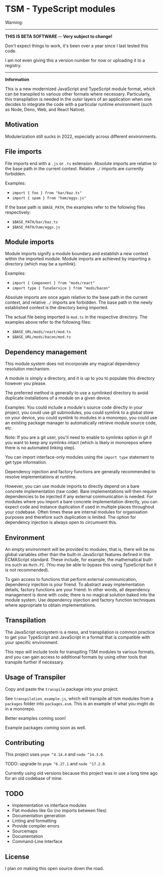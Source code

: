 # TSM - TypeScript modules

Warning:

---

**THIS IS BETA SOFTWARE -- Very subject to change!**

Don't expect things to work, it's been over a year since I last tested this code.

I am not even giving this a version number for now or uploading it to a registry.

---

**Information**

This is a new modernized JavaScript and TypeScript module format, which can be transpiled to various other formats where necessary. Particularly, this transpilation is needed in the outer layers of an application when one decides to integrate the code with a particular runtime environment (such as Node, Deno, Web, and React Native).

## Motivation

Modulerization still sucks in 2022, especially across different environments.

## File imports

File imports end with a `.js` or `.ts` extension. Absolute imports are relative to the base path in the current context. Relative `./` imports are currently forbidden.

Examples:

 - `import { foo } from "bar/baz.ts"`
 - `import { spam } from "ham/eggs.js"`

If the base path is `$BASE_PATH`, the examples refer to the following files respectively:

 - `$BASE_PATH/bar/baz.ts`
 - `$BASE_PATH/ham/eggs.js`

## Module imports

Module imports signify a module boundary and establish a new context within the imported module. Module imports are achieved by importing a directory (which may be a symlink).

Examples:

 - `import { Component } from "mods/react"`
 - `import type { TunaService } from "mods/bacon"`

Absolute imports are once again relative to the base path in the current context, and relative `./` imports are forbidden. The base path in the newly established context is the directory being imported.

The actual file being imported is `mod.ts` in the respective directory. The examples above refer to the following files:

 - `$BASE_URL/mods/react/mod.ts`
 - `$BASE_URL/mods/bacon/mod.ts`

## Dependency management

This module system does not incorporate any magical dependency resolution mechanism.

A module is simply a directory, and it is up to you to populate this directory however you please.

The preferred method is generally to use a symlinked directory to avoid duplicate installations of a module on a given device.

Examples: You could include a module's source code directly in your project, you could use git submodules, you could symlink to a global store on your device, you could symlink to modules in a monorepo, you could use an existing package manager to automatically retrieve module source code, etc.

Note: If you are a git user, you'll need to enable to symlinks option in git if you want to keep any symlinks intact (which is likely in monorepos where there is no automated linking step).

You can import interface-only modules using the `import type` statement to get type information.

Dependency injection and factory functions are generally recommended to resolve implementations at runtime.

However, you can use module imports to directly depend on a bare concrete implementation (raw code). Bare implementations will then require dependencies to be injected if any external communication is needed. For modules where you import a bare concrete implementation directly, you can expect code and instance duplication if used in multiple places throughout your codebase. Often times these are internal modules for organisation purposes and therefore such duplication is limited. The option for dependency injection is always open to circumvent this.

## Environment

An empty environment will be provided to modules, that is, there will be no global variables other than the built-in JavaScript features defined in the ECMAScript standard. These include, for example, the mathematical built-ins such as `Math.PI`. (You may be able to bypass this using TypeScript but it is not recommended).

To gain access to functions that perform external communication, dependency injection is your friend. To abstract away implementation details, factory functions are your friend. In other words, all dependency management is done with code; there is no magical solution baked into the module system. Use dependency injection and factory function techniques where appropriate to obtain implementations.

## Transpilation

The JavaScript ecosystem is a mess, and transpilation is common practice to get your TypeScript and JavaScript in a format that is compatible with your specific environment.

This repo will include tools for transpiling TSM modules to various formats, and you can gain access to additional formats by using other tools that transpile further if necessary.

## Usage of Transpiler

Copy and paste the `transpile` package into your project.

See `transpilation_example.js`, which will transpile all tsm modules from a `packages` folder into `packages.esm`. This is an example of what you might do in a monorepo.

Better examples coming soon!

Example packages coming soon as well.

## Contributing

This project uses `pnpm ^4.14.4` and `node ^14.3.0`.

TODO: upgrade to `pnpm ^6.27.1` and `node ^17.2.0`.

Currently using old versions because this project was in use a long time ago for an old codebase of mine.

## TODO

 - Implementation vs interface modules
 - Flat modules like Go (no imports between files)
 - Documentation generation
 - Linting and formatting
 - Provide compiler errors
 - Sourcemaps 
 - Documentation
 - Command-Line Interface

## License

I plan on making this open source down the road.
